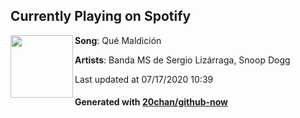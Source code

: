 ## Currently Playing on Spotify

[<img align="left" width="100" src="https://i.scdn.co/image/ab67616d00001e020c7d8f2356c994c328e5d639">](https://open.spotify.com/album/3w8ZmQeTQo1390hdupmxvJ)

**Song**: Qué Maldición

**Artists**: Banda MS de Sergio Lizárraga, Snoop Dogg

Last updated at 07/17/2020 10:39

#### Generated with [20chan/github-now](https://github.com/20chan/github-now)